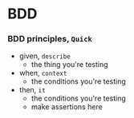 # BDD

### BDD principles, `Quick`
* given, `describe`
  * the thing you're testing
* when, `context`
  * the conditions you're testing
* then, `it`
  * the conditions you're testing
  * make assertions here
